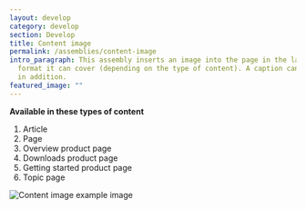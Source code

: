 ```yaml
---
layout: develop
category: develop
section: Develop
title: Content image
permalink: /assemblies/content-image
intro_paragraph: This assembly inserts an image into the page in the largest
  format it can cover (depending on the type of content). A caption can be added
  in addition.
featured_image: ""
---
```

**Available in these types of content**

1. Article
2. Page
3. Overview product page
4. Downloads product page
5. Getting started product page
6. Topic page

![Content image example image](/design-manual/assets/uploads/content-image-example.png)